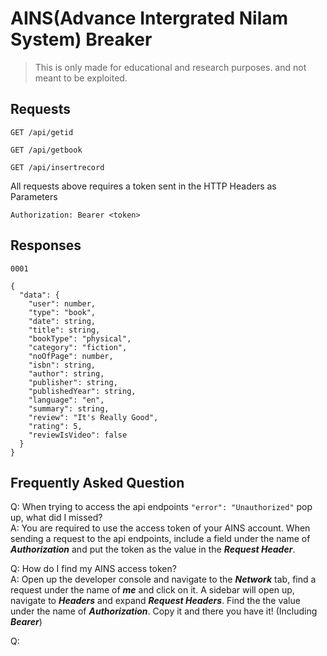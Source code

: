 # AINS(Advance Intergrated Nilam System) Breaker

> This is only made for educational and research purposes.
> and not meant to be exploited.

## Requests

```
GET /api/getid
```
```
GET /api/getbook
```
```
GET /api/insertrecord
```

All requests above requires a token sent in the HTTP Headers as Parameters
```
Authorization: Bearer <token>
```

## Responses

```
0001
```
```
{
  "data": {
    "user": number,
    "type": "book",
    "date": string,
    "title": string,
    "bookType": "physical",
    "category": "fiction",
    "noOfPage": number,
    "isbn": string,
    "author": string,
    "publisher": string,
    "publishedYear": string,
    "language": "en",
    "summary": string,
    "review": "It's Really Good",
    "rating": 5,
    "reviewIsVideo": false
  }
}
```

## Frequently Asked Question
Q: When trying to access the api endpoints `"error": "Unauthorized"` pop up, what did I missed? <br>
A: You are required to use the access token of your AINS account. When sending a request to the api endpoints, include a field under the name of ***Authorization*** and put the token as the value in the ***Request Header***.

Q: How do I find my AINS access token? <br>
A: Open up the developer console and navigate to the ***Network*** tab, find a request under the name of ***me*** and click on it. A sidebar will open up, navigate to ***Headers*** and expand ***Request Headers***. Find the the value under the name of ***Authorization***. Copy it and there you have it! (Including ***Bearer***)

Q: 
